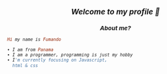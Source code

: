 <h2 align="center"><i><small>Welcome to my profile 👀</h2>
<h3 align="center">About me?</h3>

```rb
Hi my name is Fumando

• I am from Panama
• I am a programmer, programming is just my hobby
• I'm currently focusing on Javascript,
  html & css
```
